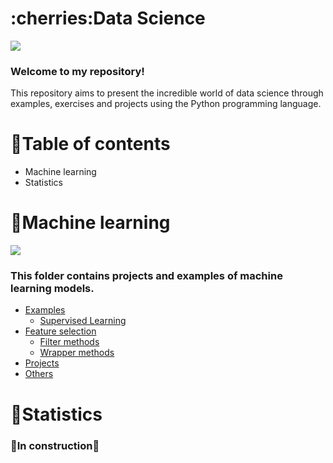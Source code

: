 
<h1 align="left">:cherries:Data Science</h1>

<img src="https://img.shields.io/static/v1?label=DataScience&message=English&color=e07a5f&style=for-the-badge&logo=GitHub">

### Welcome to my repository!

This repository aims to present the incredible world of data science through examples, exercises and projects using the Python programming language.

# :cherries:Table of contents

- Machine learning
- Statistics

# :cherries:Machine learning

<img src="https://www.edureka.co/blog/wp-content/uploads/2018/03/Types-of-Machine-Learning-Waht-is-Machine-Learning-Edureka-2.png">

### This folder contains projects and examples of machine learning models.

<!--ts-->
  * [Examples](https://github.com/LucasKiraly/DataScience-EN/tree/master/Machine%20Learning/Examples)
    * [Supervised Learning](https://github.com/LucasKiraly/DataScience-EN/tree/master/Machine%20Learning/Examples/Supervised%20Learning)
  * [Feature selection](https://github.com/LucasKiraly/DataScience-EN/tree/master/Machine%20Learning/Feature%20Selection)
    * [Filter methods](https://github.com/LucasKiraly/DataScience-EN/tree/master/Machine%20Learning/Feature%20Selection/Filter%20Methods)
    * [Wrapper methods](https://github.com/LucasKiraly/DataScience-EN/tree/master/Machine%20Learning/Feature%20Selection/Wrapper%20Methods)
  * [Projects](https://github.com/LucasKiraly/DataScience-EN/tree/master/Machine%20Learning/Projects)
  * [Others](https://github.com/LucasKiraly/DataScience-EN/tree/master/Machine%20Learning/Others)

<!--te-->

# :cherries:Statistics

### :construction:In construction:construction:
